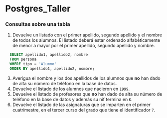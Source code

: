 # Postgres_Taller

### **Consultas sobre una tabla**

1. Devuelve un listado con el primer apellido, segundo apellido y el nombre de todos los alumnos. El listado deberá estar ordenado alfabéticamente de menor a mayor por el primer apellido, segundo apellido y nombre.
~~~sql
  SELECT apellido1, apellido2, nombre 
  FROM persona
  WHERE tipo = 'Alumno'
  ORDER BY apellido1, apellido2, nombre;
~~~
3. Averigua el nombre y los dos apellidos de los alumnos que **no** han dado de alta su número de teléfono en la base de datos.
4. Devuelve el listado de los alumnos que nacieron en `1999`.
5. Devuelve el listado de profesores que **no** han dado de alta su número de teléfono en la base de datos y además su nif termina en `K`.
6. Devuelve el listado de las asignaturas que se imparten en el primer cuatrimestre, en el tercer curso del grado que tiene el identificador `7`.
